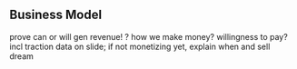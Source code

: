 
## Business Model

  prove can or will gen revenue!
  ? how we make money? willingness to pay? 
  incl traction data on slide; if not monetizing yet, explain when and sell dream
  